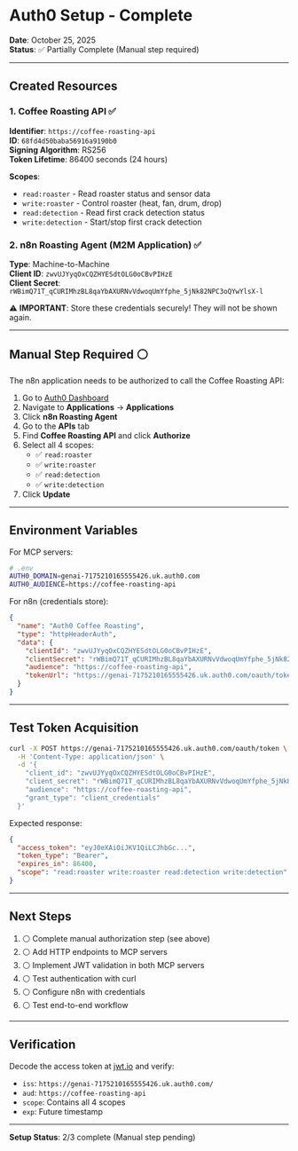 # Auth0 Setup - Complete

**Date**: October 25, 2025  
**Status**: ✅ Partially Complete (Manual step required)

---

## Created Resources

### 1. Coffee Roasting API ✅

**Identifier**: `https://coffee-roasting-api`  
**ID**: `68fd4d50baba56916a9190b0`  
**Signing Algorithm**: RS256  
**Token Lifetime**: 86400 seconds (24 hours)

**Scopes**:
- `read:roaster` - Read roaster status and sensor data
- `write:roaster` - Control roaster (heat, fan, drum, drop)
- `read:detection` - Read first crack detection status
- `write:detection` - Start/stop first crack detection

### 2. n8n Roasting Agent (M2M Application) ✅

**Type**: Machine-to-Machine  
**Client ID**: `zwvUJYyqOxCQZHYESdtOLG0oCBvPIHzE`  
**Client Secret**: `rWBimQ71T_qCURIMhzBL8qaYbAXURNvVdwoqUmYfphe_5jNk82NPC3oQYwYlsX-l`

⚠️ **IMPORTANT**: Store these credentials securely! They will not be shown again.

---

## Manual Step Required ⚪

The n8n application needs to be authorized to call the Coffee Roasting API:

1. Go to [Auth0 Dashboard](https://manage.auth0.com/)
2. Navigate to **Applications** → **Applications**
3. Click **n8n Roasting Agent**
4. Go to the **APIs** tab
5. Find **Coffee Roasting API** and click **Authorize**
6. Select all 4 scopes:
   - ✅ `read:roaster`
   - ✅ `write:roaster`
   - ✅ `read:detection`
   - ✅ `write:detection`
7. Click **Update**

---

## Environment Variables

For MCP servers:

```bash
# .env
AUTH0_DOMAIN=genai-7175210165555426.uk.auth0.com
AUTH0_AUDIENCE=https://coffee-roasting-api
```

For n8n (credentials store):

```json
{
  "name": "Auth0 Coffee Roasting",
  "type": "httpHeaderAuth",
  "data": {
    "clientId": "zwvUJYyqOxCQZHYESdtOLG0oCBvPIHzE",
    "clientSecret": "rWBimQ71T_qCURIMhzBL8qaYbAXURNvVdwoqUmYfphe_5jNk82NPC3oQYwYlsX-l",
    "audience": "https://coffee-roasting-api",
    "tokenUrl": "https://genai-7175210165555426.uk.auth0.com/oauth/token"
  }
}
```

---

## Test Token Acquisition

```bash
curl -X POST https://genai-7175210165555426.uk.auth0.com/oauth/token \
  -H 'Content-Type: application/json' \
  -d '{
    "client_id": "zwvUJYyqOxCQZHYESdtOLG0oCBvPIHzE",
    "client_secret": "rWBimQ71T_qCURIMhzBL8qaYbAXURNvVdwoqUmYfphe_5jNk82NPC3oQYwYlsX-l",
    "audience": "https://coffee-roasting-api",
    "grant_type": "client_credentials"
  }'
```

Expected response:
```json
{
  "access_token": "eyJ0eXAiOiJKV1QiLCJhbGc...",
  "token_type": "Bearer",
  "expires_in": 86400,
  "scope": "read:roaster write:roaster read:detection write:detection"
}
```

---

## Next Steps

1. ⚪ Complete manual authorization step (see above)
2. ⚪ Add HTTP endpoints to MCP servers
3. ⚪ Implement JWT validation in both MCP servers
4. ⚪ Test authentication with curl
5. ⚪ Configure n8n with credentials
6. ⚪ Test end-to-end workflow

---

## Verification

Decode the access token at [jwt.io](https://jwt.io) and verify:
- `iss`: `https://genai-7175210165555426.uk.auth0.com/`
- `aud`: `https://coffee-roasting-api`
- `scope`: Contains all 4 scopes
- `exp`: Future timestamp

---

**Setup Status**: 2/3 complete (Manual step pending)
